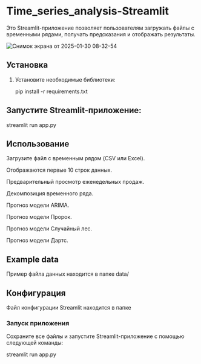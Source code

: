 # Time_series_analysis-Streamlit

Это Streamlit-приложение позволяет пользователям загружать файлы с временными рядами, получать предсказания и отображать результаты.

![Снимок экрана от 2025-01-30 08-32-54](https://github.com/user-attachments/assets/fc2ade33-c593-458f-9c98-125dabce94c2)


## Установка

1. Установите необходимые библиотеки:
   
   pip install -r requirements.txt
   
## Запустите Streamlit-приложение:

streamlit run app.py

## Использование
Загрузите файл с временным рядом (CSV или Excel).

Отображаются первые 10 строк данных.

Предварительный просмотр еженедельных продаж.

Декомпозиция временного ряда.

Прогноз модели ARIMA.

Прогноз модели Пророк.

Прогноз модели Случайный лес.

Прогноз модели Дартс.

## Example data

Пример файла данных находится в папке data/

## Конфигурация
Файл конфигурации Streamlit находится в папке 

### Запуск приложения

Сохраните все файлы и запустите Streamlit-приложение с помощью следующей команды:

streamlit run app.py
